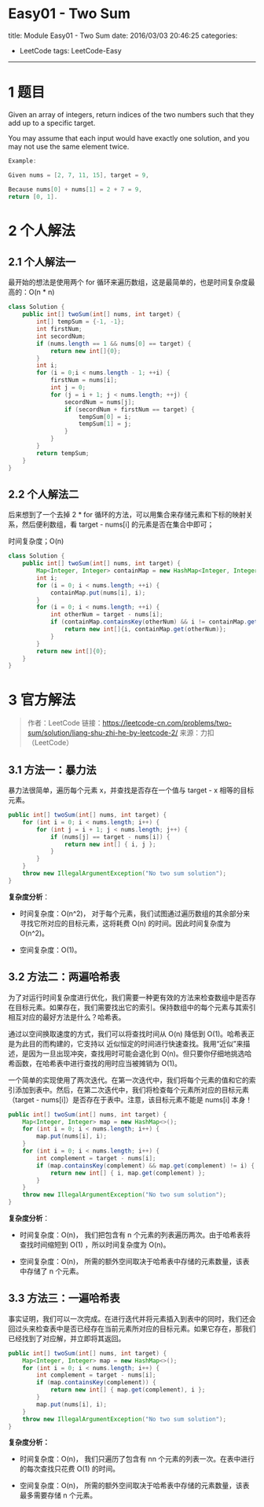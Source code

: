 ﻿# Easy01 - Two Sum
title: Module Easy01 - Two Sum
date: 2016/03/03 20:46:25
categories:
- LeetCode
tags: LeetCode-Easy
---


# 1 题目

Given an array of integers, return indices of the two numbers such that they add up to a specific target.

You may assume that each input would have exactly one solution, and you may not use the same element twice.

```java
Example:

Given nums = [2, 7, 11, 15], target = 9,

Because nums[0] + nums[1] = 2 + 7 = 9,
return [0, 1].

```

# 2 个人解法

## 2.1 个人解法一

最开始的想法是使用两个 for 循环来遍历数组，这是最简单的，也是时间复杂度最高的：O(n * n)

```java
class Solution {
    public int[] twoSum(int[] nums, int target) {
        int[] tempSum = {-1, -1};
        int firstNum;
        int secordNum;
        if (nums.length == 1 && nums[0] == target) {
            return new int[]{0};
        }
        int i;
        for (i = 0;i < nums.length - 1; ++i) {
            firstNum = nums[i];
            int j = 0;
            for (j = i + 1; j < nums.length; ++j) {
                secordNum = nums[j];
                if (secordNum + firstNum == target) {
                    tempSum[0] = i;
                    tempSum[1] = j;
                }
            }
        }
        return tempSum;
    }
}
```

## 2.2 个人解法二

后来想到了一个去掉 2 * for 循环的方法，可以用集合来存储元素和下标的映射关系，然后便利数组，看 target - nums[i] 的元素是否在集合中即可；

时间复杂度；O(n)

```java
class Solution {
    public int[] twoSum(int[] nums, int target) {
        Map<Integer, Integer> containMap = new HashMap<Integer, Integer>();
        int i;
        for (i = 0; i < nums.length; ++i) {
            containMap.put(nums[i], i);
        }
        for (i = 0; i < nums.length; ++i) {
            int otherNum = target - nums[i];
            if (containMap.containsKey(otherNum) && i != containMap.get(otherNum)) {
                return new int[]{i, containMap.get(otherNum)};
            }
        }
        return new int[]{0};
    }
}
```

# 3 官方解法

> 作者：LeetCode
链接：https://leetcode-cn.com/problems/two-sum/solution/liang-shu-zhi-he-by-leetcode-2/
来源：力扣（LeetCode）

## 3.1 方法一：暴力法
暴力法很简单，遍历每个元素 x，并查找是否存在一个值与 target - x 相等的目标元素。

```java
public int[] twoSum(int[] nums, int target) {
    for (int i = 0; i < nums.length; i++) {
        for (int j = i + 1; j < nums.length; j++) {
            if (nums[j] == target - nums[i]) {
                return new int[] { i, j };
            }
        }
    }
    throw new IllegalArgumentException("No two sum solution");
}
```
**复杂度分析**：

- 时间复杂度：O(n^2)， 对于每个元素，我们试图通过遍历数组的其余部分来寻找它所对应的目标元素，这将耗费 O(n) 的时间。因此时间复杂度为 O(n^2)。

- 空间复杂度：O(1)。

## 3.2 方法二：两遍哈希表
为了对运行时间复杂度进行优化，我们需要一种更有效的方法来检查数组中是否存在目标元素。如果存在，我们需要找出它的索引。保持数组中的每个元素与其索引相互对应的最好方法是什么？哈希表。

通过以空间换取速度的方式，我们可以将查找时间从 O(n) 降低到 O(1)。哈希表正是为此目的而构建的，它支持以 近似恒定的时间进行快速查找。我用“近似”来描述，是因为一旦出现冲突，查找用时可能会退化到 O(n)。但只要你仔细地挑选哈希函数，在哈希表中进行查找的用时应当被摊销为 O(1)。

一个简单的实现使用了两次迭代。在第一次迭代中，我们将每个元素的值和它的索引添加到表中。然后，在第二次迭代中，我们将检查每个元素所对应的目标元素（target - nums[i]）是否存在于表中。注意，该目标元素不能是 nums[i] 本身！

```java
public int[] twoSum(int[] nums, int target) {
    Map<Integer, Integer> map = new HashMap<>();
    for (int i = 0; i < nums.length; i++) {
        map.put(nums[i], i);
    }
    for (int i = 0; i < nums.length; i++) {
        int complement = target - nums[i];
        if (map.containsKey(complement) && map.get(complement) != i) {
            return new int[] { i, map.get(complement) };
        }
    }
    throw new IllegalArgumentException("No two sum solution");
}
```
**复杂度分析**：

- 时间复杂度：O(n)， 我们把包含有 n 个元素的列表遍历两次。由于哈希表将查找时间缩短到 O(1) ，所以时间复杂度为 O(n)。

- 空间复杂度：O(n)， 所需的额外空间取决于哈希表中存储的元素数量，该表中存储了 n 个元素。

## 3.3 方法三：一遍哈希表
事实证明，我们可以一次完成。在进行迭代并将元素插入到表中的同时，我们还会回过头来检查表中是否已经存在当前元素所对应的目标元素。如果它存在，那我们已经找到了对应解，并立即将其返回。

```Java
public int[] twoSum(int[] nums, int target) {
    Map<Integer, Integer> map = new HashMap<>();
    for (int i = 0; i < nums.length; i++) {
        int complement = target - nums[i];
        if (map.containsKey(complement)) {
            return new int[] { map.get(complement), i };
        }
        map.put(nums[i], i);
    }
    throw new IllegalArgumentException("No two sum solution");
}
```
**复杂度分析：**

- 时间复杂度：O(n)， 我们只遍历了包含有 nn 个元素的列表一次。在表中进行的每次查找只花费 O(1) 的时间。

- 空间复杂度：O(n)， 所需的额外空间取决于哈希表中存储的元素数量，该表最多需要存储 n 个元素。





